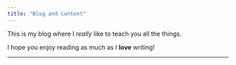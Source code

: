 ```yaml
---
title: "Blog and content"
---
```


This is my blog where I *really* like to teach you all the things.

I hope you enjoy reading as much as I **love** writing!

<hr>


